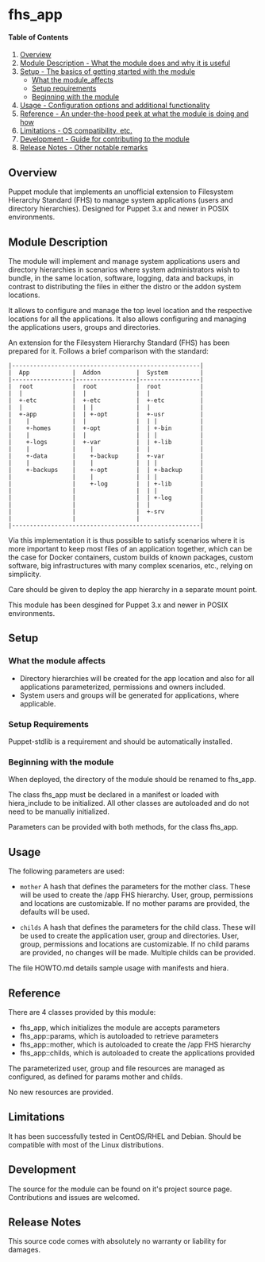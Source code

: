 # fhs_app

#### Table of Contents

1. [Overview](#overview)
2. [Module Description - What the module does and why it is useful](#module-description)
3. [Setup - The basics of getting started with the module](#setup)
    * [What the module_affects](#what-the-module-affects)
    * [Setup requirements](#setup-requirements)
    * [Beginning with the module](#beginning-with-the-module)
4. [Usage - Configuration options and additional functionality](#usage)
5. [Reference - An under-the-hood peek at what the module is doing and how](#reference)
5. [Limitations - OS compatibility, etc.](#limitations)
6. [Development - Guide for contributing to the module](#development)
7. [Release Notes - Other notable remarks](#release-notes)

## Overview

Puppet module that implements an unofficial extension to Filesystem Hierarchy
Standard (FHS) to manage system applications (users and directory hierarchies).
Designed for Puppet 3.x and newer in POSIX environments.

## Module Description

The module will implement and manage system applications users and directory
hierarchies in scenarios where system administrators wish to bundle, in the
same location, software, logging, data and backups, in contrast to distributing
the files in either the distro or the addon system locations.

It allows to configure and manage the top level location and the respective
locations for all the applications. It also allows configuring and managing
the applications users, groups and directories.

An extension for the Filesystem Hierarchy Standard (FHS) has been prepared for
it. Follows a brief comparison with the standard:

````
|-----------------------------------------------------|
|  App            |  Addon          |  System         |
|-----------------|-----------------|-----------------|
|  root           |  root           |  root           |
|  |              |  |              |  |              |
|  +-etc          |  +-etc          |  +-etc          |
|  |              |  | |            |  |              |
|  +-app          |  | +-opt        |  +-usr          |
|    |            |  |              |  | |            |
|    +-homes      |  +-opt          |  | +-bin        |
|    |            |  |              |  | |            |
|    +-logs       |  +-var          |  | +-lib        |
|    |            |    |            |  |              |
|    +-data       |    +-backup     |  +-var          |
|    |            |    |            |  | |            |
|    +-backups    |    +-opt        |  | +-backup     |
|                 |    |            |  | |            |
|                 |    +-log        |  | +-lib        |
|                 |                 |  | |            |
|                 |                 |  | +-log        |
|                 |                 |  |              |
|                 |                 |  +-srv          |
|                 |                 |                 |
|-----------------------------------------------------|
````

Via this implementation it is thus possible to satisfy scenarios where it is
more important to keep most files of an application together, which can be the
case for Docker containers, custom builds of known packages, custom software,
big infrastructures with many complex scenarios, etc., relying on simplicity.

Care should be given to deploy the app hierarchy in a separate mount point.

This module has been desgined for Puppet 3.x and newer in POSIX environments.

## Setup

### What the module affects

* Directory hierarchies will be created for the app location and also for all
applications parameterized, permissions and owners included.
* System users and groups will be generated for applications, where applicable.

### Setup Requirements

Puppet-stdlib is a requirement and should be automatically installed.

### Beginning with the module

When deployed, the directory of the module should be renamed to fhs_app.

The class fhs_app must be declared in a manifest or loaded with hiera_include
to be initialized.
All other classes are autoloaded and do not need to be manually initialized.

Parameters can be provided with both methods, for the class fhs_app.

## Usage

The following parameters are used:

* `mother`
A hash that defines the parameters for the mother class.
These will be used to create the /app FHS hierarchy.
User, group, permissions and locations are customizable.
If no mother params are provided, the defaults will be used.

* `childs`
A hash that defines the parameters for the child class.
These will be used to create the application user, group and directories.
User, group, permissions and locations are customizable.
If no child params are provided, no changes will be made.
Multiple childs can be provided.

The file HOWTO.md details sample usage with manifests and hiera.

## Reference

There are 4 classes provided by this module:
- fhs_app, which initializes the module are accepts parameters
- fhs_app::params, which is autoloaded to retrieve parameters
- fhs_app::mother, which is autoloaded to create the /app FHS hierarchy
- fhs_app::childs, which is autoloaded to create the applications provided

The parameterized user, group and file resources are managed as configured, as
defined for params mother and childs.

No new resources are provided.

## Limitations

It has been successfully tested in CentOS/RHEL and Debian.
Should be compatible with most of the Linux distributions.

## Development

The source for the module can be found on it's project source page.
Contributions and issues are welcomed.

## Release Notes

This source code comes with absolutely no warranty or liability for damages.
